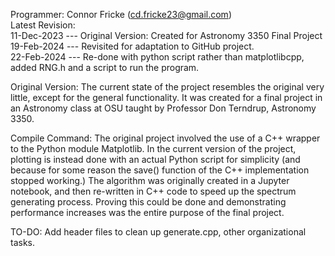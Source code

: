 Programmer: Connor Fricke (cd.fricke23@gmail.com)\
Latest Revision:\
  11-Dec-2023 --- Original Version: Created for Astronomy 3350 Final Project\
  19-Feb-2024 --- Revisited for adaptation to GitHub project.\
  22-Feb-2024 --- Re-done with python script rather than matplotlibcpp, added RNG.h and a script to run the program.

Original Version:
  The current state of the project resembles the original very little, except for the general functionality. It was created for a final project
  in an Astronomy class at OSU taught by Professor Don Terndrup, Astronomy 3350.

Compile Command:
The original project involved the use of a C++ wrapper to the Python module Matplotlib. In the current version
of the project, plotting is instead done with an actual Python script for simplicity (and because for some reason the save()
function of the C++ implementation stopped working.) The algorithm was originally created in a Jupyter notebook,
and then re-written in C++ code to speed up the spectrum generating process. Proving this could be done and demonstrating
performance increases was the entire purpose of the final project.

TO-DO:
Add header files to clean up generate.cpp, other organizational tasks.
